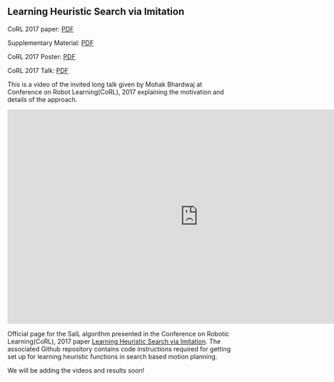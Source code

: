 ## Learning Heuristic Search via Imitation

CoRL 2017 paper: [PDF](pdfs/bhardwaj17a.pdf)

Supplementary Material: [PDF](pdfs/supplementary.pdf)

CoRL 2017 Poster: [PDF](pdfs/poster.pdf)

CoRL 2017 Talk: [PDF](pdfs/oral_ppt.pdf) 

This is a video of the invited long talk given by Mohak Bhardwaj at Conference on Robot Learning(CoRL), 2017 explaining the motivation and details of the approach.
<iframe width="854" height="480" src="https://www.youtube.com/embed/OFmWo36N98U" frameborder="0" gesture="media" allow="encrypted-media" allowfullscreen></iframe>


Official page for the SaIL algorithm presented in the Conference on Robotic Learning(CoRL), 2017 paper [Learning Heuristic Search via Imitation](https://arxiv.org/pdf/1707.03034.pdf). The associated Github repository contains code instructions required for getting set up for learning heuristic functions in search based motion planning. 

We will be adding the videos and results soon!
